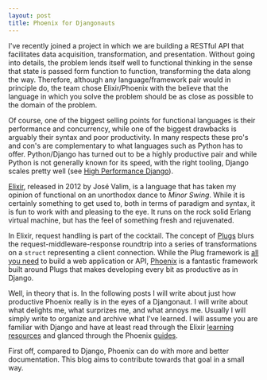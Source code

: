 ```yaml
---
layout: post
title: Phoenix for Djangonauts
---
```


I've recently joined a project in which we are building a RESTful
API that facilitates data acquisition, transformation, and presentation. Without
going into details, the problem lends itself well to functional thinking in the sense that state
is passed form function to function, transforming the data along the way.
Therefore, although any language/framework pair would in principle do, the team chose
Elixir/Phoenix with the believe that the language in which you solve the problem should be as close as possible to the domain of the problem.

Of course, one of the biggest selling points for functional languages is their
performance and concurrency, while one of the biggest drawbacks is arguably their
syntax and poor productivity. In many respects these pro's and con's are complementary
to what languages such as Python has to offer. Python/Django has turned out to
be a highly productive pair and while Python is not generally known for its
speed, with the right tooling, Django scales pretty well (see
[High Performance Django](https://www.djangoproject.com/)).

[Elixir](http://elixir-lang.org/), released in 2012 by José Valim, is a language that has taken my opinion of functional on an unorthodox dance to
*Minor Swing*. While it is certainly something to get
used to, both in terms of paradigm and syntax, it is fun to work with and pleasing to the eye. It runs on the rock solid Erlang virtual machine, but has the feel of something fresh and rejuvenated.

In Elixir, request handling is part of the cocktail. The concept of [Plugs](https://hexdocs.pm/plug/Plug.Conn.html) blurs the request-middleware-response roundtrip into a series of transformations on a `struct` representing a client connection. While the Plug framework is [all you need](https://codewords.recurse.com/issues/five/building-a-web-framework-from-scratch-in-elixir) to build a web application or API, [Phoenix](http://www.phoenixframework.org/) is a fantastic framework built around Plugs that makes developing every bit as productive as in Django.

Well, in theory that is. In the following posts I will write about just how productive Phoenix really is in the eyes of a Djangonaut. I will write about what delights me, what surprizes me, and what annoys me. Usually I will simply write to organize and archive what I've learned. I will assume you are familiar with Django and have at least read through the Elixir [learning resources](http://elixir-lang.org/learning.html) and glanced through the Phoenix [guides](http://www.phoenixframework.org/docs/overview).

First off, compared to Django, Phoenix can do with more and better documentation. This blog aims to contribute towards that goal in a small way.
